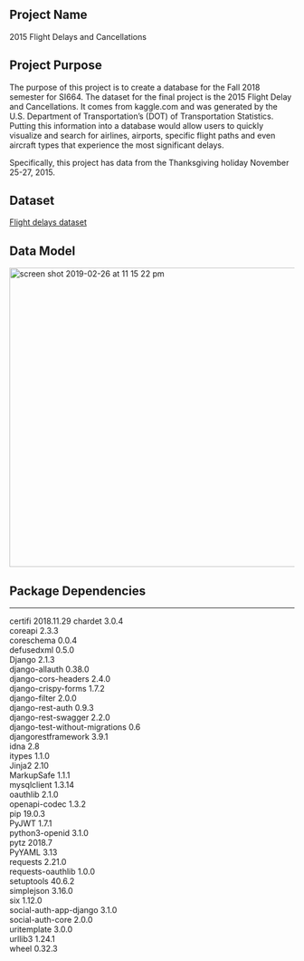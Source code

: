## Project Name
2015 Flight Delays and Cancellations

## Project Purpose
The purpose of this project is to create a database for the Fall 2018 semester for SI664. The dataset for the final project is the 2015 Flight Delay and Cancellations. It comes from kaggle.com and was generated by the U.S. Department of Transportation’s (DOT) of Transportation Statistics. Putting this information into a database would allow users to quickly visualize and search for airlines, airports, specific flight paths and even aircraft types that experience the most significant delays.

Specifically, this project has data from the Thanksgiving holiday November 25-27, 2015.

## Dataset
[Flight delays dataset](https://www.kaggle.com/usdot/flight-delays/home)

## Data Model
<img width="528" alt="screen shot 2019-02-26 at 11 15 22 pm" src="https://user-images.githubusercontent.com/31678807/53465581-7e103f00-3a1c-11e9-9049-a970b0cedae9.png">

## Package Dependencies
------------------------------ ----------
certifi                        2018.11.29
chardet                        3.0.4     
coreapi                        2.3.3     
coreschema                     0.0.4     
defusedxml                     0.5.0     
Django                         2.1.3     
django-allauth                 0.38.0    
django-cors-headers            2.4.0     
django-crispy-forms            1.7.2     
django-filter                  2.0.0     
django-rest-auth               0.9.3     
django-rest-swagger            2.2.0     
django-test-without-migrations 0.6       
djangorestframework            3.9.1     
idna                           2.8       
itypes                         1.1.0     
Jinja2                         2.10      
MarkupSafe                     1.1.1     
mysqlclient                    1.3.14    
oauthlib                       2.1.0     
openapi-codec                  1.3.2     
pip                            19.0.3    
PyJWT                          1.7.1     
python3-openid                 3.1.0     
pytz                           2018.7    
PyYAML                         3.13      
requests                       2.21.0    
requests-oauthlib              1.0.0     
setuptools                     40.6.2    
simplejson                     3.16.0    
six                            1.12.0    
social-auth-app-django         3.1.0     
social-auth-core               2.0.0     
uritemplate                    3.0.0     
urllib3                        1.24.1    
wheel                          0.32.3

